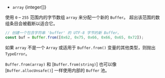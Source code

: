 <!-- YAML
added: v5.10.0
-->

* `array` {integer[]}

使用 `0` – `255` 范围内的字节数组 `array` 来分配一个新的 `Buffer`。
超出该范围的数组条目会被截断以适合它。

```js
// 创建一个包含字符串 'buffer' 的 UTF-8 字节的新 Buffer。
const buf = Buffer.from([0x62, 0x75, 0x66, 0x66, 0x65, 0x72]);
```

如果 `array` 不是一个 `Array` 或适用于 `Buffer.from()` 变量的其他类型，则抛出 `TypeError`。

`Buffer.from(array)` 和 [`Buffer.from(string)`] 也可以像 [`Buffer.allocUnsafe()`] 一样使用内部的 `Buffer` 池。

